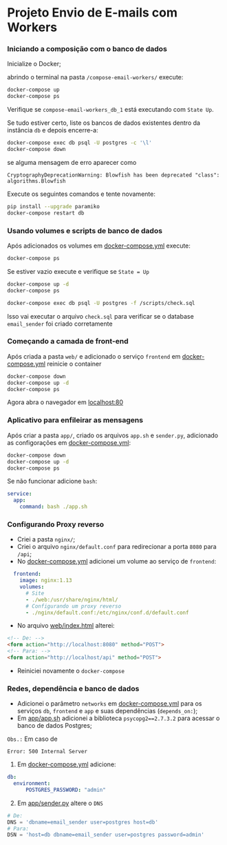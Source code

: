 # Projeto Envio de E-mails com Workers

### Iniciando a composição com o banco de dados
Inicialize o Docker;

abrindo o terminal na pasta `/compose-email-workers/` execute:
```sh
docker-compose up
docker-compose ps
```
Verifique se `compose-email-workers_db_1` está executando com `State Up`.

Se tudo estiver certo, liste os bancos de dados existentes dentro da instância `db` e depois encerre-a:
```sh
docker-compose exec db psql -U postgres -c '\l'
docker-compose down
```
se alguma mensagem de erro aparecer como
```
CryptographyDeprecationWarning: Blowfish has been deprecated "class": algorithms.Blowfish
```
Execute os seguintes comandos e tente novamente:
```sh
pip install --upgrade paramiko
docker-compose restart db
```

### Usando volumes e scripts de banco de dados

Após adicionados os volumes em [docker-compose.yml](docker-compose.yml) execute:
```sh
docker-compose ps
```
Se estiver vazio execute e verifique se `State = Up`
```sh
docker-compose up -d
docker-compose ps
```
```sh
docker-compose exec db psql -U postgres -f /scripts/check.sql
```
Isso vai executar o arquivo `check.sql` para verificar se o database `email_sender` foi criado corretamente


### Começando a camada de front-end

Após criada a pasta `web/` e adicionado o serviço `frontend` em [docker-compose.yml](docker-compose.yml) reinicie o container
```sh
docker-compose down
docker-compose up -d
docker-compose ps
```
Agora abra o navegador em [localhost:80](localhost:80)


### Aplicativo para enfileirar as mensagens

Após criar a pasta `app/`, criado os arquivos `app.sh` e `sender.py`, adicionado as configorações em [docker-compose.yml](docker-compose.yml):
```sh
docker-compose down
docker-compose up -d
docker-compose ps
```
Se não funcionar adicione `bash`:
```yml
service:
  app:
    command: bash ./app.sh
```


### Configurando Proxy reverso

- Criei a pasta `nginx/`;
- Criei o arquivo `nginx/default.conf` para redirecionar a porta `8080` para `/api`;
- No [docker-compose.yml](docker-compose.yml) adicionei um volume ao serviço de `frontend`:
```yml
  frontend:
    image: nginx:1.13
    volumes:
      # Site
      - ./web:/usr/share/nginx/html/
      # Configurando um proxy reverso
      - ./nginx/default.conf:/etc/nginx/conf.d/default.conf
```
- No arquivo [web/index.html](web/index.html) alterei:
```html
<!-- De: -->
<form action="http://localhost:8080" method="POST">
<!-- Para: -->
<form action="http://localhost/api" method="POST">
```
- Reiniciei novamente o `docker-compose`


### Redes, dependência e banco de dados

- Adicionei o parâmetro `networks` em [docker-compose.yml](docker-compose.yml) para os serviços `db`, `frontend` e `app` e suas dependências (`depends_on:`);
- Em [app/app.sh](app/app.sh) adicionei a biblioteca `psycopg2==2.7.3.2` para acessar o banco de dados Postgres;

`Obs.:` Em caso de 
```
Error: 500 Internal Server
```
1. Em [docker-compose.yml](docker-compose.yml) adicione:
```yml
db:
  environment:
      POSTGRES_PASSWORD: "admin"
```
2. Em [app/sender.py](app/sender.py) altere o `DNS`
```py
# De:
DNS = 'dbname=email_sender user=postgres host=db'
# Para:
DSN = 'host=db dbname=email_sender user=postgres password=admin'
```